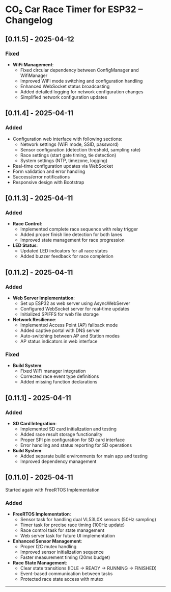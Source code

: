 # CO₂ Car Race Timer for ESP32 – Changelog

## [0.11.5] - 2025-04-12
### Fixed
- **WiFi Management**:
  - Fixed circular dependency between ConfigManager and WifiManager
  - Improved WiFi mode switching and configuration handling
  - Enhanced WebSocket status broadcasting
  - Added detailed logging for network configuration changes
  - Simplified network configuration updates

## [0.11.4] - 2025-04-11
### Added
- Configuration web interface with following sections:
  - Network settings (WiFi mode, SSID, password)
  - Sensor configuration (detection threshold, sampling rate)
  - Race settings (start gate timing, tie detection)
  - System settings (NTP, timezone, logging)
- Real-time configuration updates via WebSocket
- Form validation and error handling
- Success/error notifications
- Responsive design with Bootstrap

## [0.11.3] - 2025-04-11
### Added
- **Race Control**:
  - Implemented complete race sequence with relay trigger
  - Added proper finish line detection for both lanes
  - Improved state management for race progression
- **LED Status**:
  - Updated LED indicators for all race states
  - Added buzzer feedback for race completion

## [0.11.2] - 2025-04-11
### Added
- **Web Server Implementation**:
  - Set up ESP32 as web server using AsyncWebServer
  - Configured WebSocket server for real-time updates
  - Initialized SPIFFS for web file storage
- **Network Resilience**:
  - Implemented Access Point (AP) fallback mode
  - Added captive portal with DNS server
  - Auto-switching between AP and Station modes
  - AP status indicators in web interface

### Fixed
- **Build System**:
  - Fixed WiFi manager integration
  - Corrected race event type definitions
  - Added missing function declarations

## [0.11.1] - 2025-04-11
### Added
- **SD Card Integration**:
  - Implemented SD card initialization and testing
  - Added race result storage functionality
  - Proper SPI pin configuration for SD card interface
  - Error handling and status reporting for SD operations
- **Build System**:
  - Added separate build environments for main app and testing
  - Improved dependency management

## [0.11.0] - 2025-04-11
Started again with FreeRTOS Implementation
### Added
- **FreeRTOS Implementation**:
  - Sensor task for handling dual VL53L0X sensors (50Hz sampling)
  - Timer task for precise race timing (100Hz update)
  - Race control task for state management
  - Web server task for future UI implementation
- **Enhanced Sensor Management**:
  - Proper I2C mutex handling
  - Improved sensor initialization sequence
  - Faster measurement timing (20ms budget)
- **Race State Management**:
  - Clear state transitions (IDLE → READY → RUNNING → FINISHED)
  - Event-based communication between tasks
  - Protected race state access with mutex

---
